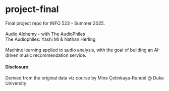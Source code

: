 # project-final

Final project repo for INFO 523 - Summer 2025.
<br><br>Audio Alchemy - with The AudioPhiles</b>
<br>The Audiophiles: Yashi Mi & Nathan Herling
<br>.
<br>Machine learning applied to audio analysis, with the goal of building an AI-driven music recommendation service.
#### Disclosure:
Derived from the original data viz course by Mine Çetinkaya-Rundel @ Duke University
